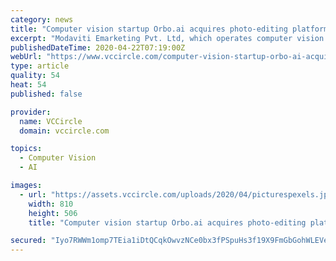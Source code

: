 ```yaml
---
category: news
title: "Computer vision startup Orbo.ai acquires photo-editing platform Gemia"
excerpt: "Modaviti Emarketing Pvt. Ltd, which operates computer vision and artificial intelligence startup Orbo.ai, has fully acquired photo-editing platform Gemia, according to reports. The move will help Orbo.ai to bolster its facial recognition stack and intellectual property portfolio, Inc42 reported, citing company executives. As part of the deal ..."
publishedDateTime: 2020-04-22T07:19:00Z
webUrl: "https://www.vccircle.com/computer-vision-startup-orbo-ai-acquires-photo-editing-platform-gemia"
type: article
quality: 54
heat: 54
published: false

provider:
  name: VCCircle
  domain: vccircle.com

topics:
  - Computer Vision
  - AI

images:
  - url: "https://assets.vccircle.com/uploads/2020/04/picturespexels.jpg"
    width: 810
    height: 506
    title: "Computer vision startup Orbo.ai acquires photo-editing platform Gemia"

secured: "Iyo7RWWm1omp7TEia1iDtQCqkOwvzNCe0bx3fPSpuHs3f19X9FmGbGohWLEVeNd+ThJLEuG5uPj0qFagMDmGLY+E77tFAmdyNsWWQrh8OX8muh92SgEDYCKOb3pgFUAuY6LWzPrnOJ4BH4DE22g2DwS0Efzdp2DFhSOem91GecYHO161nE1xyU+C+777SNIdRlMHfAdZUKmGYuW3HSnbqzBEd84MDfmhL3OW8H8/0EeqN+o8WfwX82Mt86q7Sj99QekG6IJ8dZYyuXyvNUBHufXsqH8cXWcHMgxXsEM8Ei8FtoO5NzjXwMT5Bzisji5F;jRlJ1tyZj3GE53Zqa+TRdQ=="
---
```


